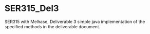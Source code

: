 # SER315_Del3
SER315 with Melhase, Deliverable 3 simple java implementation of the specified methods in the deliverable document.
